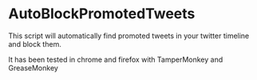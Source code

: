# AutoBlockPromotedTweets
This script will automatically find promoted tweets in your twitter timeline and block them.

It has been tested in chrome and firefox with TamperMonkey and GreaseMonkey
